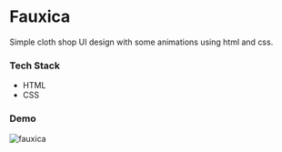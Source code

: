 # Fauxica

Simple cloth shop UI design with some animations using html and css.

### Tech Stack

- HTML
- CSS

### Demo

![fauxica](https://user-images.githubusercontent.com/93200960/211344137-5b6621ac-bbe0-4d40-b770-c2447fe0d063.png)
